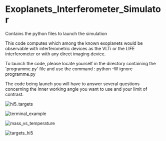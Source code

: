 # Exoplanets_Interferometer_Simulator

Contains the python files to launch the simulation

This code computes which among the known exoplanets would be observable with interferometric devices as the VLTi or the LIFE interferometer or with any direct imaging device.

To launch the code, please locate yourself in the directory containing the 'programme.py' file and use the command :
python -W ignore programme.py

The code being launch you will have to answer several questions concerning the Inner working angle you want to use and your limit of contrast.

![hi5_targets](https://user-images.githubusercontent.com/43030278/45150025-34603d80-b1cb-11e8-805f-bd1583c8ecfe.png)

![terminal_example](https://user-images.githubusercontent.com/43030278/45150459-34ad0880-b1cc-11e8-8a38-d44b03a09694.png)

![mass_vs_temperature](https://user-images.githubusercontent.com/43030278/45150861-1eec1300-b1cd-11e8-95bc-4999d4080a7e.png)

![targets_hi5](https://user-images.githubusercontent.com/43030278/45150873-24e1f400-b1cd-11e8-9e2f-adb53eb7c52e.png)
